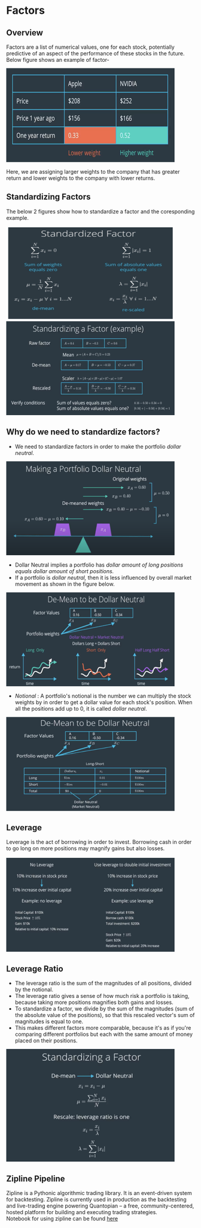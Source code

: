 # Factors

## Overview
Factors are a list of numerical values, one for each stock, potentially predictive of an aspect of the performance of these stocks in the future. Below figure shows an example of factor-<br>

<img src="./Images/1. factor_example.png" width=450 height=250></img><br>

Here, we are assigning larger weights to the company that has greater return and lower weights to the company with lower returns.

## Standardizing Factors

The below 2 figures show how to standardize a factor and the coresponding example.<br>

<img src="./Images/2. Standardized factor.png" width=450 height=250></img> <img src="./Images/3. standardizing factor example.png" width=450 height=250></img>

## Why do we need to standardize factors?

* We need to standardize factors in order to make the portfolio *dollar neutral*.

<img src="./Images/4. demean for dollar neutral.png" width=450 height=250>

* Dollar Neutral implies a portfolio has *dollar amount of long positions equals dollar amount of short positions.*
* If a portfolio is *dollar neutral,* then it is less influenced by overall market movement as shown in the figure below.

<img src="./Images/5. dollar neural.png" width=450 height=250>

* *Notional* : A portfolio's notional is the number we can multiply the stock weights by in order to get a dollar value for each stock's position. When all the positions add up to 0, it is called *dollar neutral*.<br>

<img src="./Images/6. dollar neutral example.png" width=450 height=250>

## Leverage

Leverage is the act of borrowing in order to invest. Borrowing cash in order to go long on more positions may magnify gains but also losses.<br><br>
<img src="./Images/7. leverage.png" width=450 height=250>

## Leverage Ratio
* The leverage ratio is the sum of the magnitudes of all positions, divided by the notional. 
* The leverage ratio gives a sense of how much risk a portfolio is taking, because taking more positions magnifies both gains and losses. 
* To standardize a factor, we divide by the sum of the magnitudes (sum of the absolute value of the positions), so that this rescaled vector's sum of magnitudes is equal to one. 
* This makes different factors more comparable, because it's as if you're comparing different portfolios but each with the same amount of money placed on their positions.

<img src="./Images/8. leverage ratio.png" width=450 height=300>

## Zipline Pipeline
Zipline is a Pythonic algorithmic trading library. It is an event-driven system for backtesting. Zipline is currently used in production as the backtesting and live-trading engine powering Quantopian – a free, community-centered, hosted platform for building and executing trading strategies. <br>
Notebook for using zipline can be found [here](https://github.com/purvasingh96/AI-for-Trading/blob/master/Term%201/Theorey%20%26%20Quizes/11.%20Factors/Quizzes/3.%20zipline_coding_exercises.ipynb)






